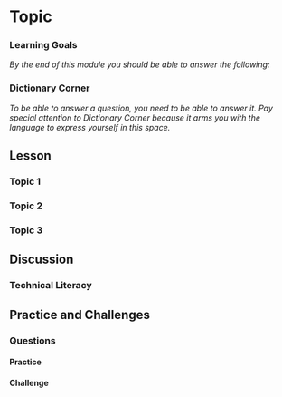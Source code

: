 # Topic 

### Learning Goals

*By the end of this module you should be able to answer the following:*

### Dictionary Corner

*To be able to answer a question, you need to be able to answer it. Pay special attention to Dictionary Corner because it arms you with the language to express yourself in this space.*


## Lesson

### Topic 1 
### Topic 2
### Topic 3

## Discussion

### Technical Literacy 

## Practice and Challenges

### Questions

#### Practice

#### Challenge